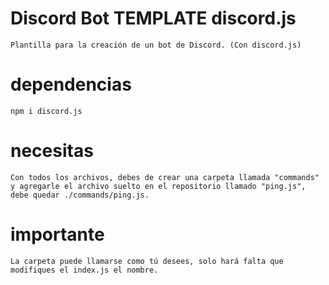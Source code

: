# Discord Bot TEMPLATE discord.js
```
Plantilla para la creación de un bot de Discord. (Con discord.js)
```

# dependencias

```
npm i discord.js
```

# necesitas

```
Con todos los archivos, debes de crear una carpeta llamada "commands" y agregarle el archivo suelto en el repositorio llamado "ping.js", debe quedar ./commands/ping.js.
```

# importante

```
La carpeta puede llamarse como tú desees, solo hará falta que modifiques el index.js el nombre.
```
